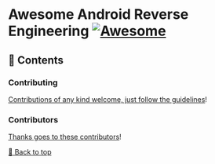 # Awesome Android Reverse Engineering [![Awesome](https://awesome.re/badge.svg)](https://awesome.re)


## 📖 Contents





### Contributing

[Contributions of any kind welcome, just follow the guidelines](contributing.md)!

### Contributors

[Thanks goes to these contributors](https://github.com/cybersecurity-dev/awesome-android-reverse-engineering/graphs/contributors)!

[🔼 Back to top](#awesome-android-reverse-engineering-)
